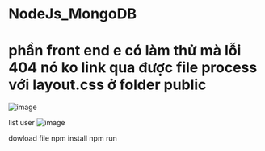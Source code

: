 # NodeJs_MongoDB
# phần front end e có làm thử mà lỗi 404 nó ko link qua được file process với layout.css ở  folder public 

![image](https://user-images.githubusercontent.com/66910370/168661453-a89b86f2-5de7-4ff1-9cd9-4c4821207897.png)

list user
![image](https://user-images.githubusercontent.com/66910370/168661811-6c72fa4a-64c9-49fe-a313-924a645ca040.png)


dowload file 
npm install 
npm run
